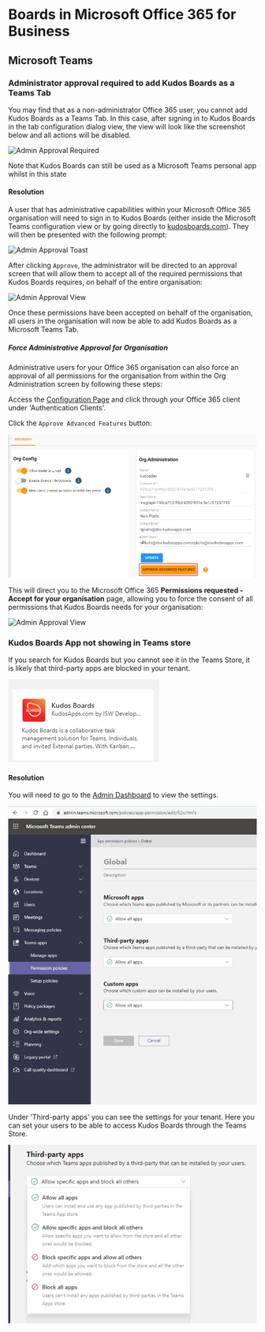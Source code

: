 # Boards in Microsoft Office 365 for Business

## Microsoft Teams

### Administrator approval required to add Kudos Boards as a Teams Tab

You may find that as a non-administrator Office 365 user, you cannot add Kudos Boards as a Teams Tab. In this case, after signing in to Kudos Boards in the tab configuration dialog view, the view will look like the screenshot below and all actions will be disabled.

![Admin Approval Required](../../assets/msgraph/teams_admin_approval_required.png)

Note that Kudos Boards can still be used as a Microsoft Teams personal app whilst in this state

#### Resolution

A user that has administrative capabilities within your Microsoft Office 365 organisation will need to sign in to Kudos Boards (either inside the Microsoft Teams configuration view or by going directly to [kudosboards.com](https://kudosboards.com)). They will then be presented with the following prompt:

![Admin Approval Toast](../../assets/msgraph/administrator_approval_toast.png)

After clicking `Approve`, the administrator will be directed to an approval screen that will allow them to accept all of the required permissions that Kudos Boards requires, on behalf of the entire organisation:

![Admin Approval View](../../assets/msgraph/administrator_approval_view.png)

Once these permissions have been accepted on behalf of the organisation, all users in the organisation will now be able to add Kudos Boards as a Microsoft Teams Tab.

##### Force Administrative Approval for Organisation

Administrative users for your Office 365 organisation can also force an approval of all permissions for the organisation from within the Org Administration screen by following these steps:

Access the [Configuration Page](/boards/howto/org-config/) and click through your Office 365 client under 'Authentication Clients'.

Click the `Approve Advanced Features` button:

![](/assets/boards/org-admin-approve-advanced.png)

This will direct you to the Microsoft Office 365 **Permissions requested - Accept for your organisation** page, allowing you to force the consent of all permissions that Kudos Boards needs for your organisation:

![Admin Approval View](../../assets/msgraph/administrator_approval_view.png)

### Kudos Boards App not showing in Teams store

If you search for Kudos Boards but you cannot see it in the Teams Store, it is likely that third-party apps are blocked in your tenant.

![Teams App](../../assets/msgraph/o365-teamsapp.png)

#### Resolution

You will need to go to the [Admin Dashboard](https://admin.teams.microsoft.com/policies/app-permission) to view the settings.

![Teams Permissions](../../assets/msgraph/o365-permissions.png)

Under 'Third-party apps' you can see the settings for your tenant. Here you can set your users to be able to access Kudos Boards through the Teams Store.

![Teams Third Party Apps](../../assets/msgraph/o365-thirdpartyapps.png)